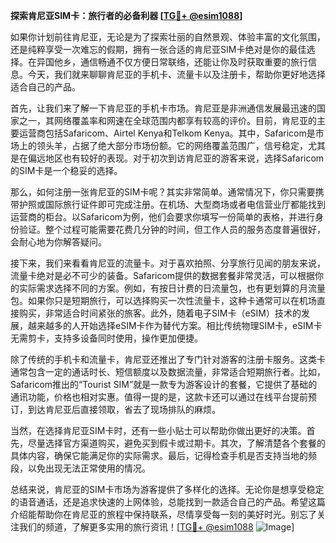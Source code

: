 **探索肯尼亚SIM卡：旅行者的必备利器 [[TG💪+ @esim1088](https://t.me/s/esim1088)]**

如果你计划前往肯尼亚，无论是为了探索壮丽的自然景观、体验丰富的文化氛围，还是纯粹享受一次难忘的假期，拥有一张合适的肯尼亚SIM卡绝对是你的最佳选择。在异国他乡，通信畅通不仅方便日常联络，还能让你及时获取重要的旅行信息。今天，我们就来聊聊肯尼亚的手机卡、流量卡以及注册卡，帮助你更好地选择适合自己的产品。

首先，让我们来了解一下肯尼亚的手机卡市场。肯尼亚是非洲通信发展最迅速的国家之一，其网络覆盖率和网速在全球范围内都享有较高的评价。目前，肯尼亚的主要运营商包括Safaricom、Airtel Kenya和Telkom Kenya。其中，Safaricom是市场上的领头羊，占据了绝大部分市场份额。它的网络覆盖范围广，信号稳定，尤其是在偏远地区也有较好的表现。对于初次到访肯尼亚的游客来说，选择Safaricom的SIM卡是一个稳妥的选择。

那么，如何注册一张肯尼亚的SIM卡呢？其实非常简单。通常情况下，你只需要携带护照或国际旅行证件即可完成注册。在机场、大型商场或者电信营业厅都能找到运营商的柜台。以Safaricom为例，他们会要求你填写一份简单的表格，并进行身份验证。整个过程可能需要花费几分钟的时间，但工作人员的服务态度普遍很好，会耐心地为你解答疑问。

接下来，我们来看看肯尼亚的流量卡。对于喜欢拍照、分享旅行见闻的朋友来说，流量卡绝对是必不可少的装备。Safaricom提供的数据套餐非常灵活，可以根据你的实际需求选择不同的方案。例如，有按日计费的日流量包，也有更划算的月流量包。如果你只是短期旅行，可以选择购买一次性流量卡，这种卡通常可以在机场直接购买，非常适合时间紧张的旅客。此外，随着电子SIM卡（eSIM）技术的发展，越来越多的人开始选择eSIM卡作为替代方案。相比传统物理SIM卡，eSIM卡无需剪卡，支持多设备同时使用，操作更加便捷。

除了传统的手机卡和流量卡，肯尼亚还推出了专门针对游客的注册卡服务。这类卡通常包含一定的通话时长、短信额度以及数据流量，非常适合短期旅行者。比如，Safaricom推出的“Tourist SIM”就是一款专为游客设计的套餐，它提供了基础的通讯功能，价格也相对实惠。值得一提的是，这款卡还可以通过在线平台提前预订，到达肯尼亚后直接领取，省去了现场排队的麻烦。

当然，在选择肯尼亚SIM卡时，还有一些小贴士可以帮助你做出更好的决策。首先，尽量选择官方渠道购买，避免买到假卡或过期卡。其次，了解清楚各个套餐的具体内容，确保它能满足你的实际需求。最后，记得检查手机是否支持当地的频段，以免出现无法正常使用的情况。

总结来说，肯尼亚的SIM卡市场为游客提供了多样化的选择。无论你是想享受稳定的语音通话，还是追求快速的上网体验，总能找到一款适合自己的产品。希望这篇介绍能帮助你在肯尼亚的旅程中保持联系，尽情享受每一刻的美好时光。别忘了关注我们的频道，了解更多实用的旅行资讯！[[TG💪+ @esim1088](https://t.me/s/esim1088) ![Image](https://i.postimg.cc/4NQfJmqS/Snipaste-2025-05-13-00-14-12.png)]